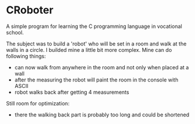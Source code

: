# CRoboter
A simple program for learning the C programming language in vocational school.

The subject was to build a 'robot' who will be set in a room and walk at the walls in a circle.
I builded mine a little bit more complex. Mine can do following things:

- can now walk from anywhere in the room and not only when placed at a wall
- after the measuring the robot will paint the room in the console with ASCII
- robot walks back after getting 4 measurements

Still room for optimization:
- there the walking back part is probably too long and could be shortened
